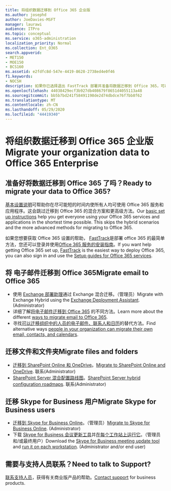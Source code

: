 ```yaml
---
title: 将组织数据迁移到 Office 365 企业版
ms.author: josephd
author: JoeDavies-MSFT
manager: laurawi
audience: ITPro
ms.topic: conceptual
ms.service: o365-administration
localization_priority: Normal
ms.collection: Ent_O365
search.appverid:
- MET150
- MOE150
- BCS160
ms.assetid: e2fdfc8d-547e-4419-8628-2738ed4e0f46
f1.keywords:
- NOCSH
description: 如果你已选择退出 FastTrack 部署并准备将数据迁移到 Office 365，可以从此处开始。
ms.openlocfilehash: 44038429ecf3b927db408679f8651d4055113a48
ms.sourcegitcommit: bb5b7bd241f58491198de2d74dbdce76f7bb8f62
ms.translationtype: MT
ms.contentlocale: zh-CN
ms.lasthandoff: 05/29/2020
ms.locfileid: "44419340"
---
```

# <a name="migrate-your-organization-data-to-office-365-enterprise"></a><span data-ttu-id="cbe98-103">将组织数据迁移到 Office 365 企业版</span><span class="sxs-lookup"><span data-stu-id="cbe98-103">Migrate your organization data to Office 365 Enterprise</span></span>

## <a name="ready-to-migrate-your-data-to-office-365"></a><span data-ttu-id="cbe98-104">准备好将数据迁移到 Office 365 了吗？</span><span class="sxs-lookup"><span data-stu-id="cbe98-104">Ready to migrate your data to Office 365?</span></span>

<span data-ttu-id="cbe98-p101">[基本设置说明](https://support.office.com/article/Set-up-Office-365-for-business-6a3a29a0-e616-4713-99d1-15eda62d04fa)可帮助你在尽可能短的时间内使所有人均可使用 Office 365 服务和应用程序。这会跳过迁移到 Office 365 的混合方案和更高级方法。</span><span class="sxs-lookup"><span data-stu-id="cbe98-p101">Our [basic set up instructions](https://support.office.com/article/Set-up-Office-365-for-business-6a3a29a0-e616-4713-99d1-15eda62d04fa) help you get everyone using your Office 365 services and applications in the shortest time possible. This skips the hybrid scenarios and the more advanced methods for migrating to Office 365.</span></span> 
  
<span data-ttu-id="cbe98-107">如果您想要获取 Office 365 设置的帮助， [FastTrack](https://fasttrack.microsoft.com/office)是部署 office 365 的最简单方法，您还可以登录并使用[Office 365 服务的安装指南](setup-guides-for-office-365.md)。</span><span class="sxs-lookup"><span data-stu-id="cbe98-107">If you want help getting Office 365 set up, [FastTrack](https://fasttrack.microsoft.com/office) is the easiest way to deploy Office 365, you can also sign in and use the [Setup guides for Office 365 services](setup-guides-for-office-365.md).</span></span>

## <a name="migrate-email-to-office-365"></a><span data-ttu-id="cbe98-108">将 电子邮件迁移到 Office 365</span><span class="sxs-lookup"><span data-stu-id="cbe98-108">Migrate email to Office 365</span></span>
- <span data-ttu-id="cbe98-p102">使用 [Exchange 部署助理](https://technet.microsoft.com/exdeploy2013)通过 Exchange 混合迁移。（管理员）</span><span class="sxs-lookup"><span data-stu-id="cbe98-p102">Migrate with Exchange Hybrid using the [Exchange Deployment Assistant](https://technet.microsoft.com/exdeploy2013). (Administrator)</span></span>
- <span data-ttu-id="cbe98-111">详细了解[将电子邮件迁移到 Office 365](https://support.office.com/article/Ways-to-migrate-multiple-email-accounts-to-Office-365-0a4913fe-60fb-498f-9155-a86516418842) 的不同方法。</span><span class="sxs-lookup"><span data-stu-id="cbe98-111">Learn more about the different [ways to migrate email to Office 365](https://support.office.com/article/Ways-to-migrate-multiple-email-accounts-to-Office-365-0a4913fe-60fb-498f-9155-a86516418842).</span></span>
- <span data-ttu-id="cbe98-112">寻找[可以迁移组织中的人员的电子邮件、联系人和日历](https://support.office.com/article/Migrate-email-and-contacts-to-Office-365-for-business-a3e3bddb-582e-4133-8670-e61b9f58627e)的替代方法。</span><span class="sxs-lookup"><span data-stu-id="cbe98-112">Find alternative ways [people in your organization can migrate their own email, contacts, and calendars](https://support.office.com/article/Migrate-email-and-contacts-to-Office-365-for-business-a3e3bddb-582e-4133-8670-e61b9f58627e).</span></span>

## <a name="migrate-files-and-folders"></a><span data-ttu-id="cbe98-113">迁移文件和文件夹</span><span class="sxs-lookup"><span data-stu-id="cbe98-113">Migrate files and folders</span></span>
- <span data-ttu-id="cbe98-114">[迁移到 SharePoint Online 和 OneDrive](https://docs.microsoft.com/sharepointmigration/migrate-to-sharepoint-online)。</span><span class="sxs-lookup"><span data-stu-id="cbe98-114">[Migrate to SharePoint Online and OneDrive](https://docs.microsoft.com/sharepointmigration/migrate-to-sharepoint-online).</span></span> <span data-ttu-id="cbe98-115">联系</span><span class="sxs-lookup"><span data-stu-id="cbe98-115">(Administrator)</span></span>
- <span data-ttu-id="cbe98-116">[SharePoint Server 混合配置路线图](https://docs.microsoft.com/SharePoint/hybrid/configuration-roadmaps)。</span><span class="sxs-lookup"><span data-stu-id="cbe98-116">[SharePoint Server hybrid configuration roadmaps](https://docs.microsoft.com/SharePoint/hybrid/configuration-roadmaps).</span></span> <span data-ttu-id="cbe98-117">联系</span><span class="sxs-lookup"><span data-stu-id="cbe98-117">(Administrator)</span></span>

## <a name="migrate-skype-for-business-users"></a><span data-ttu-id="cbe98-118">迁移 Skype for Business 用户</span><span class="sxs-lookup"><span data-stu-id="cbe98-118">Migrate Skype for Business users</span></span>
- <span data-ttu-id="cbe98-p105">[迁移到 Skype for Business Online](https://technet.microsoft.com/library/jj204969.aspx)。（管理员）</span><span class="sxs-lookup"><span data-stu-id="cbe98-p105">[Migrate to Skype for Business Online](https://technet.microsoft.com/library/jj204969.aspx). (Administrator)</span></span>
- <span data-ttu-id="cbe98-p106">下载 [Skype for Business 会议更新工具](https://www.microsoft.com/download/details.aspx?id=51659)并[在每个工作站上运行它](https://support.office.com/article/Meeting-Update-Tool-for-Skype-for-Business-and-Lync-2b525fe6-ed0f-4331-b533-c31546fcf4d4)。（管理员和/或最终用户）</span><span class="sxs-lookup"><span data-stu-id="cbe98-p106">Download the [Skype for Business meeting update tool](https://www.microsoft.com/download/details.aspx?id=51659) and [run it on each workstation](https://support.office.com/article/Meeting-Update-Tool-for-Skype-for-Business-and-Lync-2b525fe6-ed0f-4331-b533-c31546fcf4d4). (Administrator and/or end user)</span></span>
  
## <a name="need-to-talk-to-support"></a><span data-ttu-id="cbe98-123">需要与支持人员联系？</span><span class="sxs-lookup"><span data-stu-id="cbe98-123">Need to talk to Support?</span></span>
<span data-ttu-id="cbe98-124">[联系支持人员](https://support.office.com/article/32a17ca7-6fa0-4870-8a8d-e25ba4ccfd4b)，获得有关商业版产品的帮助。</span><span class="sxs-lookup"><span data-stu-id="cbe98-124">[Contact support](https://support.office.com/article/32a17ca7-6fa0-4870-8a8d-e25ba4ccfd4b) for business products.</span></span>
